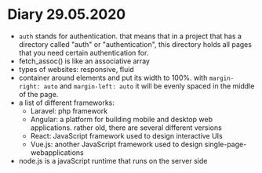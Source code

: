 # Diary 29.05.2020

* ```auth``` stands for authentication. that means that in a project that has a directory called "auth" or "authentication", this directory holds all pages that you need certain authentication for.
* fetch_assoc() is like an associative array
* types of websites: responsive, fluid
* container around elements and put its width to 100%. with ```margin-right: auto``` and ```margin-left: auto``` it will be evenly spaced in the middle of the page.
* a list of different frameworks: 
    * Laravel: php framework
    * Angular: a platform for building mobile and desktop web applications. rather old, there are several different versions
    * React: JavaScript framework used to design interactive UIs
    * Vue.js: another JavaScript framework used to design single-page-webapplications
* node.js is a javaScript runtime that runs on the server side
